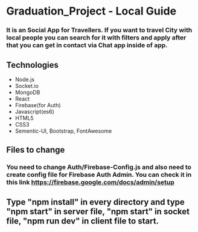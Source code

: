 # Graduation_Project - Local Guide
### It is an Social App for Travellers. If you want to travel City with local people you can search for it with filters and apply after that you can get in contact via Chat app inside of app.
## Technologies
- Node.js 
- Socket.io
- MongoDB 
- React
- Firebase(for Auth)
- Javascript(es6)
- HTML5
- CSS3
- Sementic-UI, Bootstrap, FontAwesome
## Files to change
### You need to change Auth/Firebase-Config.js and also need to create config file for Firebase Auth Admin. You can check it in this link https://firebase.google.com/docs/admin/setup
## Type "npm install" in every directory and  type "npm start" in server file, "npm start" in socket file, "npm run dev" in client file to start.
